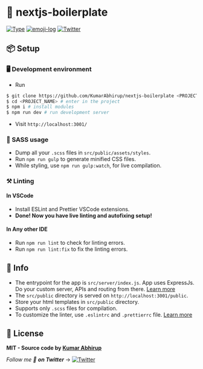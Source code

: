 # 🍛 nextjs-boilerplate

[![Type](https://img.shields.io/badge/type-boilerplate-yellow.svg?style=flat-square)](https://github.com/KumarAbhirup/nodejs-boilerplate)
[![emoji-log](https://cdn.rawgit.com/ahmadawais/stuff/ca97874/emoji-log/flat.svg)](https://github.com/ahmadawais/Emoji-Log/)
[![Twitter](https://img.shields.io/twitter/follow/kumar_abhirup.svg?style=social&label=@kumar_abhirup)](https://twitter.com/kumar_abhirup/)

## 📦 Setup

### 🖥️ Development environment

- Run

```bash
$ git clone https://github.com/KumarAbhirup/nextjs-boilerplate <PROJECT_NAME> # to clone project
$ cd <PROJECT_NAME> # enter in the project
$ npm i # install modules
$ npm run dev # run development server
```

- Visit `http://localhost:3001/`

### 🎷 SASS usage

- Dump all your `.scss` files in `src/public/assets/styles`.
- Run `npm run gulp` to generate minified CSS files.
- While styling, use `npm run gulp:watch`, for live compilation.

### ⚒️ Linting

#### In VSCode

- Install ESLint and Prettier VSCode extensions.
- **Done! Now you have live linting and autofixing setup!**

#### In Any other IDE

- Run `npm run lint` to check for linting errors.
- Run `npm run lint:fix` to fix the linting errors.

## 🦄 Info

- The entrypoint for the app is `src/server/index.js`. App uses ExpressJs. Do your custom server, APIs and routing from there. [Learn more](https://expressjs.com)
- The `src/public` directory is served on `http://localhost:3001/public`.
- Store your html templates in `src/public` directory.
- Supports only `.scss` files for compilation.
- To customize the linter, use `.eslintrc` and `.prettierrc` file. [Learn more](https://eslint.org)

## 📝 License

**MIT - Source code by [Kumar Abhirup](https://kumar.now.sh)**

_Follow me 👋 **on Twitter**_ →   [![Twitter](https://img.shields.io/twitter/follow/kumar_abhirup.svg?style=social&label=@kumar_abhirup)](https://twitter.com/kumar_abhirup/)
